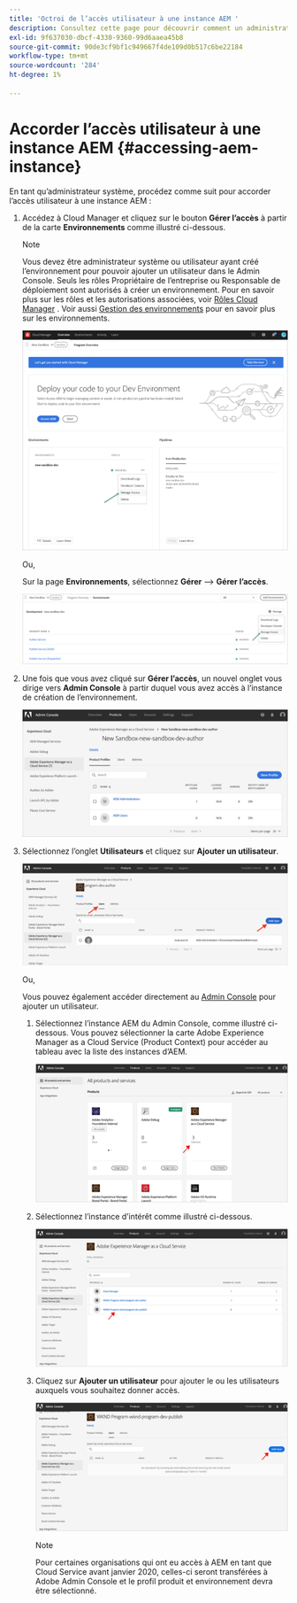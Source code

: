 ```yaml
---
title: 'Octroi de l’accès utilisateur à une instance AEM '
description: Consultez cette page pour découvrir comment un administrateur système accorde à un utilisateur l’accès à une instance AEM
exl-id: 9f637030-dbcf-4330-9360-99d6aaea45b8
source-git-commit: 90de3cf9bf1c949667f4de109d0b517c6be22184
workflow-type: tm+mt
source-wordcount: '284'
ht-degree: 1%

---
```


# Accorder l’accès utilisateur à une instance AEM {#accessing-aem-instance}

En tant qu’administrateur système, procédez comme suit pour accorder l’accès utilisateur à une instance AEM :

1. Accédez à Cloud Manager et cliquez sur le bouton **Gérer l’accès** à partir de la carte **Environnements** comme illustré ci-dessous.

   >[!NOTE]
   >Vous devez être administrateur système ou utilisateur ayant créé l’environnement pour pouvoir ajouter un utilisateur dans le Admin Console. Seuls les rôles Propriétaire de l’entreprise ou Responsable de déploiement sont autorisés à créer un environnement. Pour en savoir plus sur les rôles et les autorisations associées, voir [Rôles Cloud Manager](/help/onboarding/what-is-required/user-roles-permissions.md) . Voir aussi [Gestion des environnements](/help/implementing/cloud-manager/manage-environments.md) pour en savoir plus sur les environnements.

   ![](/help/onboarding/getting-access-to-aem-in-cloud/assets/sys-admin6.png)

   Ou,

   Sur la page **Environnements**, sélectionnez **Gérer** —> **Gérer l’accès**.

   ![](/help/onboarding/getting-access-to-aem-in-cloud/assets/sys-admin4.png)


1. Une fois que vous avez cliqué sur **Gérer l’accès**, un nouvel onglet vous dirige vers **Admin Console** à partir duquel vous avez accès à l’instance de création de l’environnement.

   ![](/help/onboarding/getting-access-to-aem-in-cloud/assets/sys-admin-2.png)

1. Sélectionnez l’onglet **Utilisateurs** et cliquez sur **Ajouter un utilisateur**.

   ![](/help/onboarding/what-is-required/assets/admin-console-5.png)



   Ou,

   Vous pouvez également accéder directement au [Admin Console](https://adminconsole.adobe.com) pour ajouter un utilisateur.

   1. Sélectionnez l’instance AEM du Admin Console, comme illustré ci-dessous. Vous pouvez sélectionner la carte Adobe Experience Manager as a Cloud Service (Product Context) pour accéder au tableau avec la liste des instances d’AEM.

      ![](/help/onboarding/what-is-required/assets/admin-console-6.png)

   1. Sélectionnez l’instance d’intérêt comme illustré ci-dessous.

      ![](/help/onboarding/what-is-required/assets/admin-console-7.png)


   1. Cliquez sur **Ajouter un utilisateur** pour ajouter le ou les utilisateurs auxquels vous souhaitez donner accès.

      ![](/help/onboarding/what-is-required/assets/admin-console-8.png)

      >[!NOTE]
      >Pour certaines organisations qui ont eu accès à AEM en tant que Cloud Service avant janvier 2020, celles-ci seront transférées à Adobe Admin Console et le profil produit et environnement devra être sélectionné.
